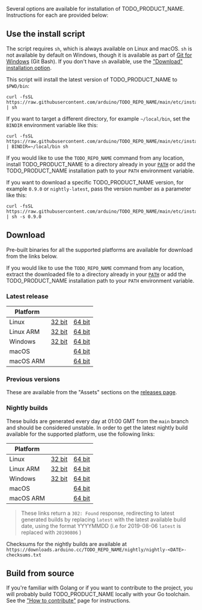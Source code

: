 <!-- Source: https://github.com/arduino/tooling-project-assets/blob/main/other/installation-script/installation.md -->

Several options are available for installation of TODO_PRODUCT_NAME. Instructions for each are provided below:

## Use the install script

The script requires `sh`, which is always available on Linux and macOS. `sh` is not available by default on Windows,
though it is available as part of [Git for Windows](https://gitforwindows.org/) (Git Bash). If you don't have `sh`
available, use the ["Download" installation option](#download).

This script will install the latest version of TODO_PRODUCT_NAME to `$PWD/bin`:

```
curl -fsSL https://raw.githubusercontent.com/arduino/TODO_REPO_NAME/main/etc/install.sh | sh
```

If you want to target a different directory, for example `~/local/bin`, set the `BINDIR` environment variable like this:

```
curl -fsSL https://raw.githubusercontent.com/arduino/TODO_REPO_NAME/main/etc/install.sh | BINDIR=~/local/bin sh
```

If you would like to use the `TODO_REPO_NAME` command from any location, install TODO_PRODUCT_NAME to a directory already in
your [`PATH`](https://wikipedia.org/wiki/PATH%5F%28variable%29) or add the TODO_PRODUCT_NAME installation path to your
`PATH` environment variable.

If you want to download a specific TODO_PRODUCT_NAME version, for example `0.9.0` or `nightly-latest`, pass the version
number as a parameter like this:

```
curl -fsSL https://raw.githubusercontent.com/arduino/TODO_REPO_NAME/main/etc/install.sh | sh -s 0.9.0
```

## Download

Pre-built binaries for all the supported platforms are available for download from the links below.

If you would like to use the `TODO_REPO_NAME` command from any location, extract the downloaded file to a directory already
in your [`PATH`](https://wikipedia.org/wiki/PATH%5F%28variable%29) or add the TODO_PRODUCT_NAME installation path to your
`PATH` environment variable.

### Latest release

| Platform  |                      |                      |
| --------- | -------------------- | -------------------- |
| Linux     | [32 bit][linux32]    | [64 bit][linux64]    |
| Linux ARM | [32 bit][linuxarm32] | [64 bit][linuxarm64] |
| Windows   | [32 bit][windows32]  | [64 bit][windows64]  |
| macOS     |                      | [64 bit][macos64]    |
| macOS ARM |                      | [64 bit][macosarm64] |

[linux64]: https://downloads.arduino.cc/TODO_REPO_NAME/TODO_REPO_NAME_latest_Linux_64bit.tar.gz
[linux32]: https://downloads.arduino.cc/TODO_REPO_NAME/TODO_REPO_NAME_latest_Linux_32bit.tar.gz
[linuxarm64]: https://downloads.arduino.cc/TODO_REPO_NAME/TODO_REPO_NAME_latest_Linux_ARM64.tar.gz
[linuxarm32]: https://downloads.arduino.cc/TODO_REPO_NAME/TODO_REPO_NAME_latest_Linux_ARMv7.tar.gz
[windows64]: https://downloads.arduino.cc/TODO_REPO_NAME/TODO_REPO_NAME_latest_Windows_64bit.zip
[windows32]: https://downloads.arduino.cc/TODO_REPO_NAME/TODO_REPO_NAME_latest_Windows_32bit.zip
[macos64]: https://downloads.arduino.cc/TODO_REPO_NAME/TODO_REPO_NAME_latest_macOS_64bit.tar.gz
[macosarm64]: https://downloads.arduino.cc/TODO_REPO_NAME/TODO_REPO_NAME_latest_macOS_ARM64.tar.gz

### Previous versions

These are available from the "Assets" sections on the [releases page](https://github.com/arduino/TODO_REPO_NAME/releases).

### Nightly builds

These builds are generated every day at 01:00 GMT from the `main` branch and should be considered unstable. In order to
get the latest nightly build available for the supported platform, use the following links:

| Platform  |                              |                              |
| --------- | ---------------------------- | ---------------------------- |
| Linux     | [32 bit][linux32-nightly]    | [64 bit][linux64-nightly]    |
| Linux ARM | [32 bit][linuxarm32-nightly] | [64 bit][linuxarm64-nightly] |
| Windows   | [32 bit][windows32-nightly]  | [64 bit][windows64-nightly]  |
| macOS     |                              | [64 bit][macos64-nightly]    |
| macOS ARM |                              | [64 bit][macosarm64-nightly] |

[linux64-nightly]: https://downloads.arduino.cc/TODO_REPO_NAME/nightly/TODO_REPO_NAME_nightly-latest_Linux_64bit.tar.gz
[linux32-nightly]: https://downloads.arduino.cc/TODO_REPO_NAME/nightly/TODO_REPO_NAME_nightly-latest_Linux_32bit.tar.gz
[linuxarm64-nightly]: https://downloads.arduino.cc/TODO_REPO_NAME/nightly/TODO_REPO_NAME_nightly-latest_Linux_ARM64.tar.gz
[linuxarm32-nightly]: https://downloads.arduino.cc/TODO_REPO_NAME/nightly/TODO_REPO_NAME_nightly-latest_Linux_ARMv7.tar.gz
[windows64-nightly]: https://downloads.arduino.cc/TODO_REPO_NAME/nightly/TODO_REPO_NAME_nightly-latest_Windows_64bit.zip
[windows32-nightly]: https://downloads.arduino.cc/TODO_REPO_NAME/nightly/TODO_REPO_NAME_nightly-latest_Windows_32bit.zip
[macos64-nightly]: https://downloads.arduino.cc/TODO_REPO_NAME/nightly/TODO_REPO_NAME_nightly-latest_macOS_64bit.tar.gz
[macosarm64-nightly]: https://downloads.arduino.cc/TODO_REPO_NAME/TODO_REPO_NAME_nightly-latest_macOS_ARM64.tar.gz

> These links return a `302: Found` response, redirecting to latest generated builds by replacing `latest` with the
> latest available build date, using the format YYYYMMDD (i.e for 2019-08-06 `latest` is replaced with `20190806` )

Checksums for the nightly builds are available at
`https://downloads.arduino.cc/TODO_REPO_NAME/nightly/nightly-<DATE>-checksums.txt`

## Build from source

If you're familiar with Golang or if you want to contribute to the project, you will probably build TODO_PRODUCT_NAME locally
with your Go toolchain. See the ["How to contribute"](CONTRIBUTING.md#building-the-source-code) page for instructions.
